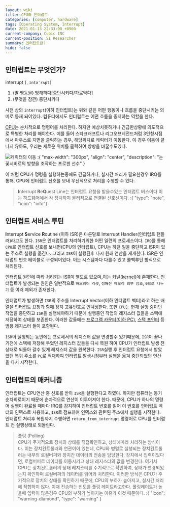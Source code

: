 ```yaml
---
layout: wiki
title: CPU와 인터럽트
categories: [computer, hardware]
tags: [Operating System, Interrupt]
date: 2021-01-13 22:33:00 +0900
current-company: Cubic INC
current-position: SI Researcher
summary: 인터럽트란?
hide: false
---
```


## 인터럽트는 무엇인가?

interrupt `[ˌɪntəˈrʌpt]`
1. (말·행동을) 방해하다[중단시키다/가로막다]
2. (무엇을 잠깐) 중단시키다

사전 상의 `interrupt`(이하 인터럽트)는 위와 같은 어떤 행동이나 흐름을 중단시키는 의미로 등재 되어있다.
컴퓨터에서도 인터럽트는 어떤 흐름을 중지하는 역할을 한다.

[CPU]()는 순차적으로 명령어를 처리한다. 하지만 예상치못하거나 긴급한상황에 의도적으로 특별한 처리를 해야한다.
예를 들어 스타크래프트나 리그오브레전드처럼 3인칭시점에서 마우스로 지면을 클릭하는 경우, 해당위치로 캐릭터가 이동한다.
이 경우 이동이 끝나지 않아도, 우리는 새로운 위치를 클릭하여 방향을 바꿀수도있다. 

![캐릭터의 이동](/post/computer/move-unit.png)
:{ "max-width": "300px", "align": "center", "description": "눈꽃시비르의 방향을 조작하는 프로겐 선수" }

이 처럼 CPU가 명령을 실행하는중에도 긴급하거나, 실시간 처리가 필요한경우 IRQ를 통해, CPU에 인터럽트 신호를 보내 우선적으로 처리를 수행할 수 있다.

> **I**nterrupt **R**e**Q**uest Line는 인터럽트 요청을 받을수있는 인터럽트 버스이다 이는 하드웨어에서 각 장치까지 물리적으로 연결된 신호선이다.
:{ "type": "note", "icon": "info"}

## 인터럽트 서비스 루틴

**I**nterrupt **S**ervice **R**outine (이하 ISR)은 다른말로 Interrupt Handler(인터럽트 핸들러)라고도 한다.
`ISR`은 인터럽트를 처리하기위한 어떤 일련의 프로세스이다. `IRQ`를 통해 `CPU`로 인터럽트 신호를 보내면(CPU의 인터럽트), CPU는 하던 일을 중단하고 ISR이 있는 주소로 실행을 옮긴다.
그리고 `ISR`이 실행된후 다시 원래 연산을 재개한다. ISR은 인터럽트 번호 테이블로 구성되어있다. 이는 시스템마다 다를수 있고 콜백루틴 방식으로 처리된다.

인터럽트 원인에 따라 처리되는 ISR이 별도로 있으며,이는 [커널(kernel)]()에 존재한다. 
인터럽트가 발생되는 원인은 일반적으로 `하드웨어 리셋`, `정해진 메모리 외부 참조`, `0으로 나누기` 등 여러 예외가 존재한다.

인터럽트가 발생하면 `ISR`의 주소를 Interrupt Vector(이하 인터럽트 벡터)라고 하는 배열을 인터럽트 요청과 함께 장치 고유번호로 인덱싱한다.
또한 `CPU`는 현재 실행 중이던 작업을 중단하고 `ISR`을 실행해야하기 때문에 실행중인 작업의 레지스터 값들을 스택에 저장하여 상태를 보존한다.
이러한 값들에는 [프로그램 카운터(이하 PC)](), [스택 포인터]() 등 범용 레지스터 들이 포함된다. 

`ISR`이 실행되는 동안에는 프로세서의 레지스터 값을 변경할수 있기때문에, `ISR`이 끝나기전에 스택에 저장해 두었던 레지스터 값들을 다시 복원 하여 CPU가 인터럽트 발생 전 상태로 되돌아 갈수 있게 레지스터 값을 원복한다.
`ISR`실행 후 인터럽트 요청에서 받았았던 복귀 주소를 `PC`로 적재하여 인터럽트 발생시점부터 실행을 옮겨 중단되었던 연산을 다시 시작한다.

## 인터럽트의 매커니즘

인터럽트는 CPU연산 중 신호를 받아 `ISR`을 실행한다고 하였다. 하지만 컴퓨터는 동기순차회로이기 때문에 순차적으로 연산이 이루어져야 한다.
때문에, CPU가 하나의 명령어 실행이 완료될 때마다 IRQ를 감지하여 인터럽트 번호를 읽어 이 번호를 인터럽트 벡터의 인덱스로 사용하고, `ISR`로 점프하여 인덱스와 관련된 주소에서 실행을 시작한다.
인터럽트 처리후 복원까지 수행하면 `return_from_interrupt` 명령어로 CPU를 인터럽트 전 실행상태로 되돌린다.

> 폴링 (Polling)  
> CPU가 주기적으로 장치의 상태를 직접확인하고, 상태에따라 처리하는 방식이다. 이는 장치컨트롤러와 연관이이 있는데, CPU와 병렬로 실행되는 장치컨트롤러는 내부의 로컬버퍼와 장치간 데이터의 전송을 담당한다.
> 장치에서 입력이있다면, 로컬버퍼로 데이터를 이동시키고 상태 레지스터의 값을 변경한다. 여기서 CPU는 장치컨트롤러의 상태 레지스터를 주기적으로 확인하여, 상태가 변경되었는지 확인하며 로컬버퍼의 데이터를 읽어와 처리한다.
> 이러한 방식은 CPU가 주기적으로 장치의 상태를 확인하기 때문에, CPU의 부하가 높아지고, 실시간 처리에 적합하지 않다. 이때 전송하는 빈도를 폴링 레이트라고한다.  폴링레이트가 높을때 입력이 많은경우 CPU의 부하가 높아지는 이유가 이것 때문이다.
:{ "icon": "warning-diamond", "type": "warning" }
